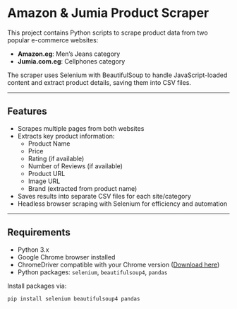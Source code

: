 # Amazon & Jumia Product Scraper

This project contains Python scripts to scrape product data from two popular e-commerce websites:

- **Amazon.eg**: Men’s Jeans category
- **Jumia.com.eg**: Cellphones category

The scraper uses Selenium with BeautifulSoup to handle JavaScript-loaded content and extract product details, saving them into CSV files.

---

## Features

- Scrapes multiple pages from both websites
- Extracts key product information:
  - Product Name
  - Price
  - Rating (if available)
  - Number of Reviews (if available)
  - Product URL
  - Image URL
  - Brand (extracted from product name)
- Saves results into separate CSV files for each site/category
- Headless browser scraping with Selenium for efficiency and automation

---

## Requirements

- Python 3.x
- Google Chrome browser installed
- ChromeDriver compatible with your Chrome version ([Download here](https://chromedriver.chromium.org/downloads))
- Python packages: `selenium`, `beautifulsoup4`, `pandas`

Install packages via:

```bash
pip install selenium beautifulsoup4 pandas

